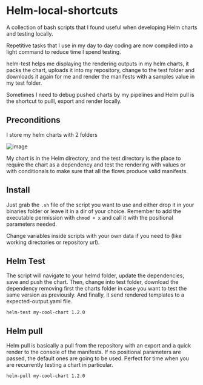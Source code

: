 # Helm-local-shortcuts
A collection of bash scripts that I found useful when developing Helm charts and testing locally.  

Repetitive tasks that I use in my day to day coding are now compiled into a light command to reduce time I spend testing.

helm-test helps me displaying the rendering outputs in my helm charts, it packs the chart, uploads it into my repository, change to the test folder and downloads it again for me and render the manifests with a samples value in my test folder.  

Sometimes I need to debug pushed charts by my pipelines and Helm pull is the shortcut to pulll, export and render locally.

## Preconditions

I store my helm charts with 2 folders

![image](https://user-images.githubusercontent.com/17276837/143606207-5edeeec9-d303-4def-8441-db8c11f345ec.png)
    
My chart is in the Helm directory, and the test directory is the place to require the chart as a dependency and test the rendering with values or with conditionals to make sure that all the flows produce valid manifests.  

## Install

Just grab the `.sh` file of the script you want to use and either drop it in your binaries folder or leave it in a dir of your choice. Remember to add the executable permission with `chmod + x` and call it with the positional parameters needed.  

Change variables inside scripts with your own data if you need to (like working directories or repository url).  

## Helm Test

The script will navigate to your helmd folder, update the dependencies, save and push the chart. Then, change into test folder, download the dependency removing first the charts folder in case you want to test the same version as previously. And finally, it send rendered templates to a expected-output.yaml file.

```
helm-test my-cool-chart 1.2.0
```

## Helm pull

Helm pull is basically a pull from the repository with an export and a quick render to the console of the manifests. If no positional parameters are passed, the default ones are going to be used. Perfect for time when you are recurrently testing a chart in particular.

```
helm-pull my-cool-chart 1.2.0
```

